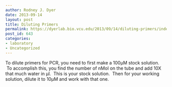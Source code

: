 ```yaml
---
author: Rodney J. Dyer
date: 2013-09-14
layout: post
title: Diluting Primers
permalink: https://dyerlab.bio.vcu.edu/2013/09/14/diluting-primers/index.html
post_id: 643
categories: 
- laboratory
- Uncategorized
---
```

To dilute primers for PCR, you need to first make a 100µM stock solution.  To accomplish this, you find the number of nMol on the tube and add 10X that much water in µl.  This is your stock solution.  Then for your working solution, dilute it to 10µM and work with that one.
